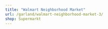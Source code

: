 ```yaml
---
title: "Walmart Neighborhood Market"
url: /garland/walmart-neighborhood-market-3/
shop: Supermarkt
---
```


